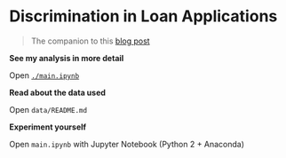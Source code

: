 Discrimination in Loan Applications
===================================

> The companion to this [blog post](https://medium.com/@AshtonWar/discrimination-in-loan-applications-f568f4d291fd)

**See my analysis in more detail**

Open [`./main.ipynb`](./main.ipynb)

**Read about the data used**

Open `data/README.md`

**Experiment yourself**

Open `main.ipynb` with Jupyter Notebook (Python 2 + Anaconda)
